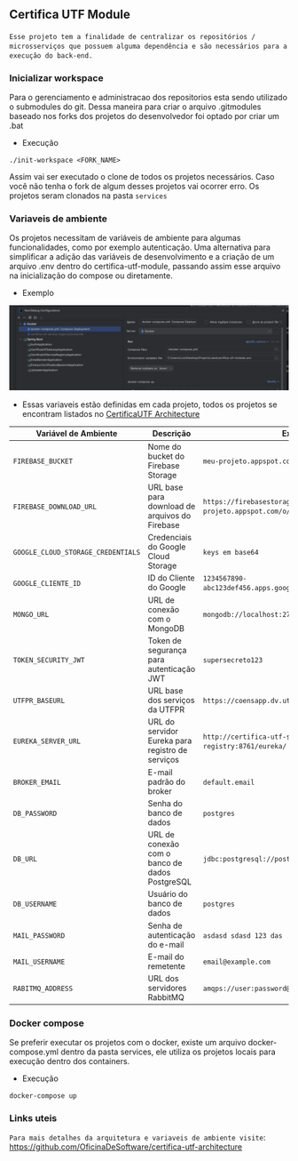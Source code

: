 ## Certifica UTF Module

`Esse projeto tem a finalidade de centralizar os repositórios / microsserviços que possuem alguma dependência e são necessários para a execução do back-end.`

### Inicializar workspace

Para o gerenciamento e administracao dos repositorios esta sendo utilizado o submodules do git.
Dessa maneira para criar o arquivo .gitmodules baseado nos forks dos projetos do desenvolvedor foi optado por criar um .bat

- Execução
```
./init-workspace <FORK_NAME>
```
Assim vai ser executado o clone de todos os projetos necessários.
Caso você não tenha o fork de algum desses projetos vai ocorrer erro.
Os projetos seram clonados na pasta `services`

### Variaveis de ambiente

Os projetos necessitam de variáveis de ambiente para algumas funcionalidades,
como por exemplo autenticação. Uma alternativa para simplificar a adição das variáveis de desenvolvimento
e a criação de um arquivo .env dentro do certifica-utf-module, passando assim esse arquivo na inicialização do compose ou diretamente.

- Exemplo

![Env](documentation/images/env.png)

- Essas variaveis estão definidas em cada projeto, todos os projetos se encontram listados no [CertificaUTF Architecture](https://github.com/OficinaDeSoftware/certifica-utf-architecture)

| Variável de Ambiente                | Descrição                                      | Exemplo                                                                  |
|--------------------------------------|------------------------------------------------|--------------------------------------------------------------------------|
| `FIREBASE_BUCKET`                    | Nome do bucket do Firebase Storage            | `meu-projeto.appspot.com`                                                |
| `FIREBASE_DOWNLOAD_URL`               | URL base para download de arquivos do Firebase | `https://firebasestorage.googleapis.com/v0/b/meu-projeto.appspot.com/o/` |
| `GOOGLE_CLOUD_STORAGE_CREDENTIALS`    | Credenciais do Google Cloud Storage           | `keys em base64`                                                         |
| `GOOGLE_CLIENTE_ID`                   | ID do Cliente do Google                       | `1234567890-abc123def456.apps.googleusercontent.com`                     |
| `MONGO_URL`                           | URL de conexão com o MongoDB                  | `mongodb://localhost:27017/meu-banco`                                    |
| `TOKEN_SECURITY_JWT`                   | Token de segurança para autenticação JWT      | `supersecreto123`                                                        |
| `UTFPR_BASEURL`                       | URL base dos serviços da UTFPR                | `https://coensapp.dv.utfpr.edu.br/siacoes/service`                       |
| `EUREKA_SERVER_URL`                   | URL do servidor Eureka para registro de serviços | `http://certifica-utf-service-registry:8761/eureka/`                     |
| `BROKER_EMAIL`                        | E-mail padrão do broker                       | `default.email`                                                          |
| `DB_PASSWORD`                         | Senha do banco de dados                       | `postgres`                                                               |
| `DB_URL`                              | URL de conexão com o banco de dados PostgreSQL | `jdbc:postgresql://postgres-17:5432/ms-email`                            |
| `DB_USERNAME`                         | Usuário do banco de dados                     | `postgres`                                                               |
| `MAIL_PASSWORD`                       | Senha de autenticação do e-mail               | `asdasd sdasd 123 das`                                                   |
| `MAIL_USERNAME`                       | E-mail do remetente                           | `email@example.com`                                                      |
| `RABITMQ_ADDRESS`                     | URL dos servidores RabbitMQ                   | `amqps://user:password@rabbitmq.example.com/vhost`                       |

### Docker compose

Se preferir executar os projetos com o docker, existe um arquivo docker-compose.yml dentro da pasta services,
ele utiliza os projetos locais para execução dentro dos containers.

- Execução

```
docker-compose up
```
### Links uteis

`Para mais detalhes da arquitetura e variaveis de ambiente visite`: https://github.com/OficinaDeSoftware/certifica-utf-architecture

